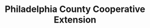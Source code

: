 ---
layout: repo
title: "Philadelphia County Cooperative Extension"
id: 14859
permalink: repos/14859/
---